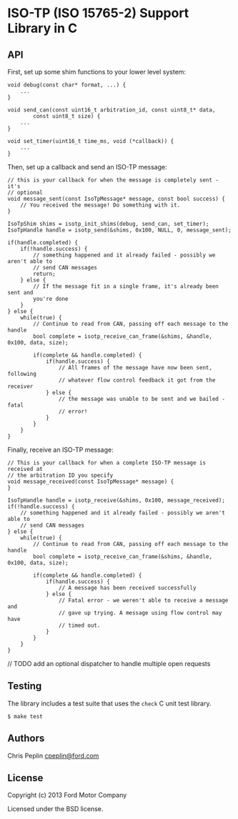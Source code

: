 ISO-TP (ISO 15765-2) Support Library in C
================================

## API

First, set up some shim functions to your lower level system:

    void debug(const char* format, ...) {
        ...
    }

    void send_can(const uint16_t arbitration_id, const uint8_t* data,
            const uint8_t size) {
        ...
    }

    void set_timer(uint16_t time_ms, void (*callback)) {
        ...
    }

Then, set up a callback and send an ISO-TP message:

    // this is your callback for when the message is completely sent - it's
    // optional
    void message_sent(const IsoTpMessage* message, const bool success) {
        // You received the message! Do something with it.
    }

    IsoTpShim shims = isotp_init_shims(debug, send_can, set_timer);
    IsoTpHandle handle = isotp_send(&shims, 0x100, NULL, 0, message_sent);

    if(handle.completed) {
        if(!handle.success) {
            // something happened and it already failed - possibly we aren't able to
            // send CAN messages
            return;
        } else {
            // If the message fit in a single frame, it's already been sent and
            you're done
        }
    } else {
        while(true) {
            // Continue to read from CAN, passing off each message to the handle
            bool complete = isotp_receive_can_frame(&shims, &handle, 0x100, data, size);

            if(complete && handle.completed) {
                if(handle.success) {
                    // All frames of the message have now been sent, following
                    // whatever flow control feedback it got from the receiver
                } else {
                    // the message was unable to be sent and we bailed - fatal
                    // error!
                }
            }
        }
    }

Finally, receive an ISO-TP message:

    // This is your callback for when a complete ISO-TP message is received at
    // the arbitration ID you specify
    void message_received(const IsoTpMessage* message) {
    }

    IsoTpHandle handle = isotp_receive(&shims, 0x100, message_received);
    if(!handle.success) {
        // something happened and it already failed - possibly we aren't able to
        // send CAN messages
    } else {
        while(true) {
            // Continue to read from CAN, passing off each message to the handle
            bool complete = isotp_receive_can_frame(&shims, &handle, 0x100, data, size);

            if(complete && handle.completed) {
                if(handle.success) {
                    // A message has been received successfully
                } else {
                    // Fatal error - we weren't able to receive a message and
                    // gave up trying. A message using flow control may have
                    // timed out.
                }
            }
        }
    }

// TODO add an optional dispatcher to handle multiple open requests

## Testing

The library includes a test suite that uses the `check` C unit test library.

    $ make test

## Authors

Chris Peplin cpeplin@ford.com

## License

Copyright (c) 2013 Ford Motor Company

Licensed under the BSD license.
